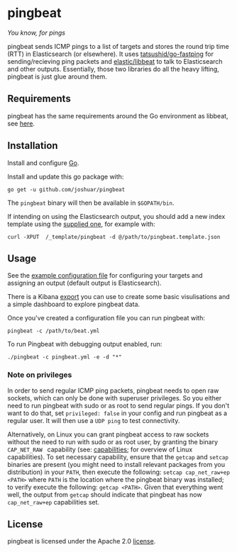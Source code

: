 pingbeat
========

*You know, for pings*

pingbeat sends ICMP pings to a list of targets and stores the round
trip time (RTT) in Elasticsearch (or elsewhere).  It uses
[tatsushid/go-fastping](https://github.com/tatsushid/go-fastping) for
sending/recieving ping packets and
[elastic/libbeat](https://github.com/elastic/libbeat) to talk to
Elasticsearch and other outputs.  Essentially, those two libraries do
all the heavy lifting, pingbeat is just glue around them.

## Requirements

pingbeat has the same requirements around the Go environment as
libbeat, see
[here](https://github.com/elastic/beats/blob/master/CONTRIBUTING.md#dependencies).

## Installation

Install and configure [Go](https://golang.org/doc/install).

Install and update this go package with:

```
go get -u github.com/joshuar/pingbeat
```

The `pingbeat` binary will then be available in `$GOPATH/bin`.

If intending on using the Elasticsearch output, you should add a
new index template using the
[supplied one](etc/pingbeat.template.json), for example with:

```
curl -XPUT  /_template/pingbeat -d @/path/to/pingbeat.template.json

```

## Usage

See the [example configuration file](etc/beat.yml) for configuring
your targets and assigning an output (default output is
Elasticsearch).

There is a Kibana [export](etc/kibana/pingbeat.dashboard.json) you can use to
create some basic visulisations and a simple dashboard to explore
pingbeat data.

Once you've created a configuration file you can run
pingbeat with:

```
pingbeat -c /path/to/beat.yml

```

To run Pingbeat with debugging output enabled, run:

```
./pingbeat -c pingbeat.yml -e -d "*"

```

### Note on privileges

In order to send regular ICMP ping packets, pingbeat needs to open raw
sockets, which can only be done with superuser privileges.  So you
either need to run pingbeat with sudo or as root to send regular
pings. If you don't want to do that, set `privileged: false` in your
config and run pingbeat as a regular user.  It will then use a `UDP
ping` to test connectivity.

Alternatively, on Linux you can grant pingbeat access to raw sockets
without the need to run with sudo or as root user, by granting the
binary `CAP_NET_RAW ` capability (see:  [capabilities](http://linux.die.net/man/7/capabilities);
for overview of Linux capabilities). To set necessary capability,
ensure that the `getcap` and `setcap` binaries are present (you
might need to install relevant packages from you distribution) in
your `PATH`, then execute the following: `setcap cap_net_raw+ep <PATH>`
where `PATH` is the location where the pingbeat binary was installed;
to verify execute the following: `getcap <PATH>`. Given that everything
went well, the output from `getcap` should indicate that pingbeat has
now `cap_net_raw+ep` capabilities set.

## License

pingbeat is licensed under the Apache 2.0 [license](LICENSE).
